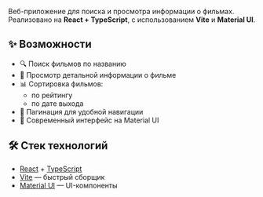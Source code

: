 
Веб-приложение для поиска и просмотра информации о фильмах.  
Реализовано на **React + TypeScript**, с использованием **Vite** и **Material UI**.

## ✨ Возможности

- 🔍 Поиск фильмов по названию
- 📄 Просмотр детальной информации о фильме
- 📊 Сортировка фильмов:
    - по рейтингу
    - по дате выхода
- 📑 Пагинация для удобной навигации
- 🎨 Современный интерфейс на Material UI

## 🛠️ Стек технологий

- [React](https://react.dev/) + [TypeScript](https://www.typescriptlang.org/)
- [Vite](https://vitejs.dev/) — быстрый сборщик
- [Material UI](https://mui.com/) — UI-компоненты
